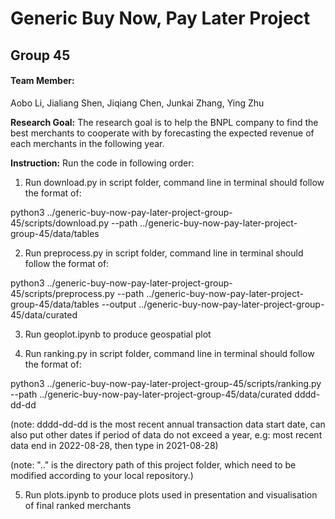 # Generic Buy Now, Pay Later Project

## Group 45
#### Team Member:
Aobo Li, Jialiang Shen, Jiqiang Chen, Junkai Zhang, Ying Zhu

**Research Goal:** The research goal is to help the BNPL company to find the best merchants to cooperate with by forecasting the expected revenue of each merchants in the following year. 

**Instruction:**
Run the code in following order:
1. Run download.py in script folder, command line in terminal should follow the format of:  

python3 ../generic-buy-now-pay-later-project-group-45/scripts/download.py --path ../generic-buy-now-pay-later-project-group-45/data/tables

2. Run preprocess.py in script folder, command line in terminal should follow the format of: 

python3 ../generic-buy-now-pay-later-project-group-45/scripts/preprocess.py --path ../generic-buy-now-pay-later-project-group-45/data/tables --output ../generic-buy-now-pay-later-project-group-45/data/curated

3. Run geoplot.ipynb to produce geospatial plot

4. Run ranking.py in script folder, command line in terminal should follow the format of: 

python3 ../generic-buy-now-pay-later-project-group-45/scripts/ranking.py --path ../generic-buy-now-pay-later-project-group-45/data/curated dddd-dd-dd

(note: dddd-dd-dd is the most recent annual transaction data start date, can also put other dates if period of data do not exceed a year, e.g: most recent data end in 2022-08-28, then type in 2021-08-28)

(note: ".." is the directory path of this project folder, which need to be modified according to your local repository.)

5. Run plots.ipynb to produce plots used in presentation and visualisation of final ranked merchants

